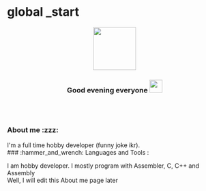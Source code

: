 # global _start

<div id="header" align="center">
  <img src="https://media.giphy.com/media/M9gbBd9nbDrOTu1Mqx/giphy.gif" width="100"/>
  <h3>Good evening everyone <img src="https://media.giphy.com/media/hvRJCLFzcasrR4ia7z/giphy.gif" width="30px"/></h3>
  <br><br>
</div>

<h3>About me :zzz:</h3>
I'm a full time hobby developer (funny joke ikr).<br>
### :hammer_and_wrench: Languages and Tools :

I am hobby developer. I mostly program with Assembler, C, C++ and Assembly<br>
Well, I will edit this About me page later<br>
